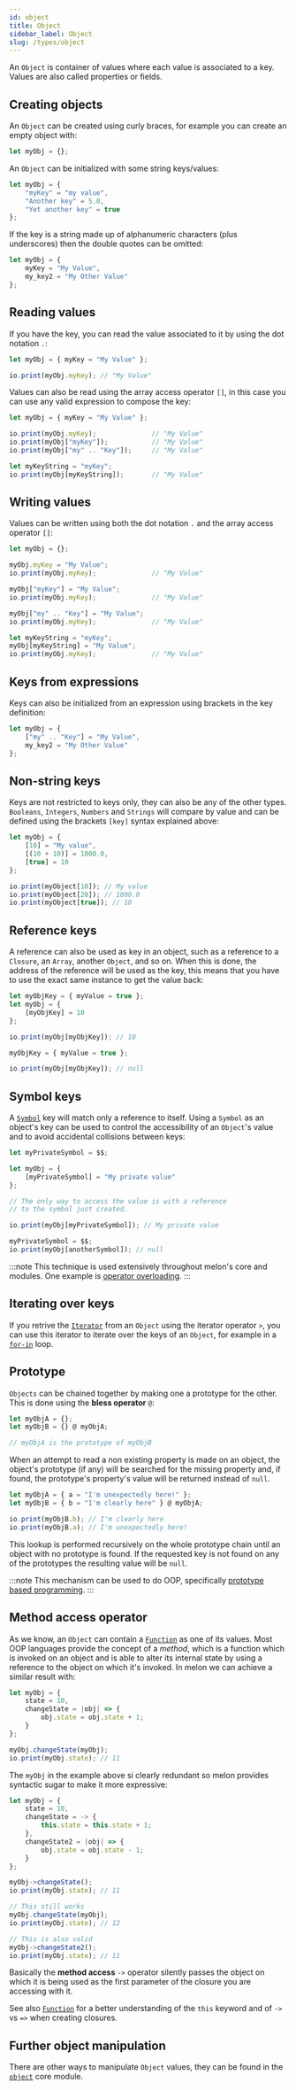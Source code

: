 ```yaml
---
id: object
title: Object
sidebar_label: Object
slug: /types/object
---
```


An `Object` is container of values where each value is associated to a key.
Values are also called properties or fields.

## Creating objects

An `Object` can be created using curly braces, for example you can create an empty object with:

```js
let myObj = {};
```

An `Object` can be initialized with some string keys/values:

```js
let myObj = {
    "myKey" = "my value",
    "Another key" = 5.0,
    "Yet another key" = true
};
```

If the key is a string made up of alphanumeric characters (plus underscores) then the double quotes can be omitted:

```js
let myObj = {
    myKey = "My Value",
    my_key2 = "My Other Value"
};
```

## Reading values

If you have the key, you can read the value associated to it by using the dot notation `.`:

```js
let myObj = { myKey = "My Value" };

io.print(myObj.myKey); // "My Value"
```

Values can also be read using the array access operator `[]`, in this case you can use any valid expression to compose the key:

```js
let myObj = { myKey = "My Value" };

io.print(myObj.myKey);              // "My Value"
io.print(myObj["myKey"]);           // "My Value"
io.print(myObj["my" .. "Key"]);     // "My Value"

let myKeyString = "myKey";
io.print(myObj[myKeyString]);       // "My Value"
```

## Writing values

Values can be written using both the dot notation `.` and the array access operator `[]`:

```js
let myObj = {};

myObj.myKey = "My Value";
io.print(myObj.myKey);              // "My Value"

myObj["myKey"] = "My Value";
io.print(myObj.myKey);              // "My Value"

myObj["my" .. "Key"] = "My Value";
io.print(myObj.myKey);              // "My Value"

let myKeyString = "myKey";
myObj[myKeyString] = "My Value";
io.print(myObj.myKey);              // "My Value"
```

## Keys from expressions

Keys can also be initialized from an expression using brackets in the key definition:

```js
let myObj = {
    ["my" .. "Key"] = "My Value",
    my_key2 = "My Other Value"
};
```

## Non-string keys

Keys are not restricted to keys only, they can also be any of the other types.
`Booleans`, `Integers`, `Numbers` and `Strings` will compare by value and can be defined using the brackets `[key]` syntax explained above:

```js
let myObj = {
    [10] = "My value",
    [(10 + 10)] = 1000.0,
    [true] = 10
};

io.print(myObject[10]); // My value
io.print(myObject[20]); // 1000.0
io.print(myObject[true]); // 10
```

## Reference keys

A reference can also be used as key in an object, such as a reference to a `Closure`, an `Array`, another `Object`, and so on. When this is done, the address of the reference will be used as the key, this means that you have to use the exact same instance to get the value back:

```js
let myObjKey = { myValue = true };
let myObj = {
    [myObjKey] = 10
};

io.print(myObj[myObjKey]); // 10

myObjKey = { myValue = true };

io.print(myObj[myObjKey]); // null

```

## Symbol keys

A [`Symbol`](symbol.md) key will match only a reference to itself. Using a `Symbol` as an object's key can be used to control the accessibility of an `Object`'s value and to avoid accidental collisions between keys:

```js
let myPrivateSymbol = $$;

let myObj = {
    [myPrivateSymbol] = "My private value"
};

// The only way to access the value is with a reference
// to the symbol just created.

io.print(myObj[myPrivateSymbol]); // My private value

myPrivateSymbol = $$;
io.print(myObj[anotherSymbol]); // null
```

:::note
This technique is used extensively throughout melon's core and modules.
One example is [operator overloading](operator_overlading.md).
:::

## Iterating over keys

If you retrive the [`Iterator`](iterator.md) from an `Object` using the iterator operator `>`, you can use this iterator to iterate over the keys of an `Object`, for example in a [`for-in`](control_structures.md#for-in-loops) loop.

## Prototype

`Objects` can be chained together by making one a prototype for the other. This is done using the **bless operator** `@`:

```js
let myObjA = {};
let myObjB = {} @ myObjA;

// myObjA is the prototype of myObjB
```

When an attempt to read a non existing property is made on an object, the object's prototype (if any) will be searched for the missing property and, if found, the prototype's property's value will be returned instead of `null`.

```js
let myObjA = { a = "I'm unexpectedly here!" };
let myObjB = { b = "I'm clearly here" } @ myObjA;

io.print(myObjB.b); // I'm clearly here
io.print(myObjB.a); // I'm unexpectedly here!
```

This lookup is performed recursively on the whole prototype chain until an object with no prototype is found. If the requested key is not found on any of the prototypes the resulting value will be `null`.

:::note
This mechanism can be used to do OOP, specifically [prototype based programming](https://en.wikipedia.org/wiki/Prototype-based_programming).
:::

## Method access operator

As we know, an `Object` can contain a [`Function`](function.md) as one of its values. Most OOP languages provide the concept of a *method*, which is a function which is invoked on an object and is able to alter its internal state by using a reference to the object on which it's invoked.
In melon we can achieve a similar result with:

```js
let myObj = {
    state = 10,
    changeState = |obj| => {
        obj.state = obj.state + 1;
    }
};

myObj.changeState(myObj);
io.print(myObj.state); // 11
```

The `myObj` in the example above si clearly redundant so melon provides syntactic sugar to make it more expressive:

```js
let myObj = {
    state = 10,
    changeState = -> {
        this.state = this.state + 1;
    },
    changeState2 = |obj| => {
        obj.state = obj.state - 1;
    }
};

myObj->changeState();
io.print(myObj.state); // 11

// This still works
myObj.changeState(myObj);
io.print(myObj.state); // 12

// This is also valid
myObj->changeState2();
io.print(myObj.state); // 11
```

Basically the **method access** `->` operator silently passes the object on which it is being used as the first parameter of the closure you are accessing with it.

See also [`Function`](function.md) for a better understanding of the `this` keyword and of `->` vs `=>` when creating closures.

## Further object manipulation

There are other ways to manipulate `Object` values, they can be found in the [`object`](object_module.md) core module.
